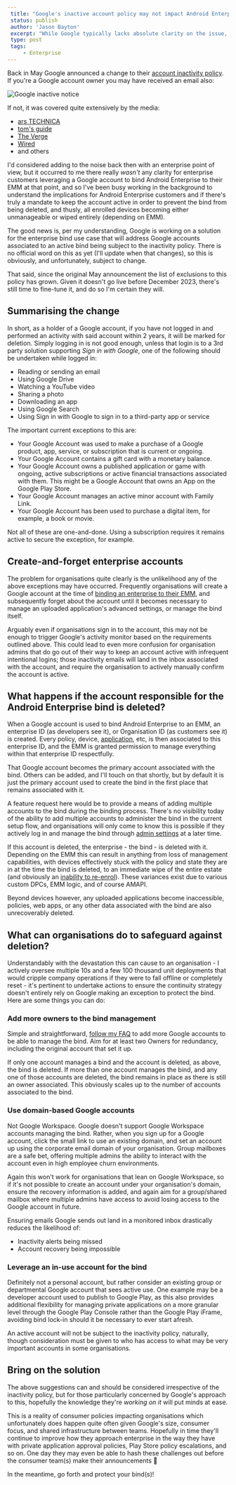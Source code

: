 ```yaml
---
 title: "Google's inactive account policy may not impact Android Enterprise customers"
 status: publish 
 author: 'Jason Bayton' 
 excerpt: "While Google typically lacks absolute clarity on the issue, it does appear enterprise customers may fall into the exclusions list Google provides for scenarios where a Google account won't be marked as inactive." 
 type: post 
 tags: 
     - Enterprise 
---
```

Back in May Google announced a change to their [account inactivity policy](https://support.google.com/accounts/answer/12418290?visit_id=638257812783939269-2555992412&p=inactive_account_policy_email&rd=1#zippy=%2Cexceptions-to-this-policy). If you're a Google account owner you may have received an email also:

![Google inactive notice](https://cdn.bayton.org/uploads/2023/07/google-inactive-account-notice.png)

If not, it was covered quite extensively by the media:

- [ars TECHNICA](https://arstechnica.com/gadgets/2023/05/google-will-start-deleting-inactive-accounts-after-two-years/)
- [tom's guide](https://www.tomsguide.com/news/google-to-start-deleting-inactive-accounts-what-that-means-for-you)
- [The Verge](https://www.theverge.com/2023/5/16/23725438/google-gmail-deleting-inactive-accounts)
- [Wired](https://www.wired.com/story/how-to-stop-google-delete-account-inactive/)
- and others

I'd considered adding to the noise back then with an enterprise point of view, but it occurred to me there really _wasn't_ any clarity for enterprise customers leveraging a Google account to bind Android Enterprise to their EMM at that point, and so I've been busy working in the background to understand the implications for Android Enterprise customers and if there's truly a mandate to keep the account active in order to prevent the bind from being deleted, and thusly, all enrolled devices becoming either unmanageable or wiped entirely (depending on EMM).

The good news is, per my understanding, Google is working on a solution for the enterprise bind use case that will address Google accounts associated to an active bind being subject to the inactivity policy. There is no official word on this as yet (I'll update when that changes), so this is obviously, and unfortunately, subject to change.

That said, since the original May announcement the list of exclusions to this policy has grown. Given it doesn't go live before December 2023, there's still time to fine-tune it, and do so I'm certain they will.

## Summarising the change

In short, as a holder of a Google account, if you have not logged in and performed an activity with said account within 2 years, it will be marked for deletion. Simply logging in is not good enough, unless that login is to a 3rd party solution supporting _Sign in with Google_, one of the following should be undertaken while logged in:

- Reading or sending an email
- Using Google Drive
- Watching a YouTube video
- Sharing a photo
- Downloading an app
- Using Google Search
- Using Sign in with Google to sign in to a third-party app or service

The important current exceptions to this are:

- Your Google Account was used to make a purchase of a Google product, app, service, or subscription that is current or ongoing.
- Your Google Account contains a gift card with a monetary balance.
- Your Google Account owns a published application or game with ongoing, active subscriptions or active financial transactions associated with them. This might be a Google Account that owns an App on the Google Play Store.
- Your Google Account manages an active minor account with Family Link.
- Your Google Account has been used to purchase a digital item, for example, a book or movie.

Not all of these are one-and-done. Using a subscription requires it remains active to secure the exception, for example.

## Create-and-forget enterprise accounts

The problem for organisations quite clearly is the unlikelihood any of the above exceptions may have occurred. Frequently organisations will create a Google account at the time of [binding an enterprise to their EMM](/android/android-enterprise-faq/what-is-the-bind/), and subsequently forget about the account until it becomes necessary to manage an uploaded application's advanced settings, or manage the bind itself.

Arguably even if organisations sign in to the account, this may not be enough to trigger Google's activity monitor based on the requirements outlined above. This could lead to even more confusion for organisation admins that do go out of their way to keep an account active with infrequent intentional logins; those inactivity emails will land in the inbox associated with the account, and require the organisation to actively manually confirm the account is active.

## What happens if the account responsible for the Android Enterprise bind is deleted?

When a Google account is used to bind Android Enterprise to an EMM, an enterprise ID (as developers see it), or Organisation ID (as customers see it) is created. Every policy, device, [application](/android/create-and-manage-private-apps-for-android-enterprise/), etc, is then associated to this enterprise ID, and the EMM is granted permission to manage everything within that enterprise ID respectfully.

That Google account becomes the primary account associated with the bind. Others can be added, and I'll touch on that shortly, but by default it is just the primary account used to create the bind in the first place that remains associated with it.

<div class="callout">

A feature request here would be to provide a means of adding multiple accounts to the bind during the binding process. There's no visibility today of the ability to add multiple accounts to administer the bind in the current setup flow, and organisations will only come to know this is possible if they actively log in and manage the bind through [admin settings](https://play.google.com/work/adminsettings) at a later time.

</div>

If this account is deleted, the enterprise - the bind - is deleted with it. Depending on the EMM this can result in anything from loss of management capabilities, with devices effectively stuck with the policy and state they are in at the time the bind is deleted, to an immediate wipe of the entire estate (and obviously an [inability to re-enrol](/android/android-enterprise-faq/factory-reset-on-enrolment/)). These variances exist due to various custom DPCs, EMM logic, and of course AMAPI.

Beyond devices however, any uploaded applications become inaccessible, policies, web apps, or any other data associated with the bind are also unrecoverably deleted.

## What can organisations do to safeguard against deletion?

Understandably with the devastation this can cause to an organisation - I actively oversee multiple 10s and a few 100 thousand unit deployments that would cripple company operations if they were to fall offline or completely reset - it's pertinent to undertake actions to ensure the continuity strategy doesn't entirely rely on Google making an exception to protect the bind. Here are some things you can do:

### Add more owners to the bind management

Simple and straightforward, [follow my FAQ](/android/android-enterprise-faq/manage-bind-account/) to add more Google accounts to be able to manage the bind. Aim for at least two Owners for redundancy, including the original account that set it up.

If only one account manages a bind and the account is deleted, as above, the bind is deleted. If more than one account manages the bind, and any one of those accounts are deleted, the bind remains in place as there is still an owner associated. This obviously scales up to the number of accounts associated to the bind.

### Use domain-based Google accounts

Not Google Workspace. Google doesn't support Google Workspace accounts managing the bind. Rather, when you sign up for a Google account, click the small link to use an existing domain, and set an account up using the corporate email domain of your organisation. Group mailboxes are a safe bet, offering multiple admins the ability to interact with the account even in high employee churn environments.

Again this won't work for organisations that lean on Google Workspace, so if it's not possible to create an account under your organisation's domain, ensure the recovery information is added, and again aim for a group/shared mailbox where multiple admins have access to avoid losing access to the Google account in future.

Ensuring emails Google sends out land in a monitored inbox drastically reduces the likelihood of:

- Inactivity alerts being missed
- Account recovery being impossible

### Leverage an in-use account for the bind

Definitely not a personal account, but rather consider an existing group or departmental Google account that sees active use. One example may be a developer account used to publish to Google Play, as this also provides additional flexibility for managing private applications on a more granular level through the Google Play Console rather than the Google Play iFrame, avoiding bind lock-in should it be necessary to ever start afresh.

An active account will not be subject to the inactivity policy, naturally, though consideration must be given to who has access to what may be very important accounts in some organisations.

## Bring on the solution

The above suggestions can and should be considered irrespective of the inactivity policy, but for those particularly concerned by Google's approach to this, hopefully the knowledge they're _working on it_ will put minds at ease.

This is a reality of consumer policies impacting organisations which unfortunately does happen quite often given Google's size, consumer focus, and shared infrastructure between teams. Hopefully in time they'll continue to improve how they approach enterprise in the way they have with private application approval policies, Play Store policy escalations, and so on. One day they may even be able to hash these challenges out before the consumer team(s) make their announcements 🙂

In the meantime, go forth and protect your bind(s)!